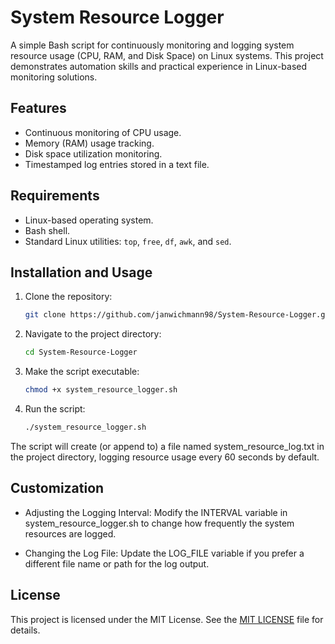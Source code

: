 # System Resource Logger

A simple Bash script for continuously monitoring and logging system resource usage (CPU, RAM, and Disk Space) on Linux systems. This project demonstrates automation skills and practical experience in Linux-based monitoring solutions.

## Features
- Continuous monitoring of CPU usage.
- Memory (RAM) usage tracking.
- Disk space utilization monitoring.
- Timestamped log entries stored in a text file.

## Requirements
- Linux-based operating system.
- Bash shell.
- Standard Linux utilities: `top`, `free`, `df`, `awk`, and `sed`.

## Installation and Usage

1. Clone the repository:
    ```bash
   git clone https://github.com/janwichmann98/System-Resource-Logger.git


2. Navigate to the project directory:
    ```bash
    cd System-Resource-Logger


3. Make the script executable:
    ```bash
    chmod +x system_resource_logger.sh

4. Run the script:
    ```bash
    ./system_resource_logger.sh

The script will create (or append to) a file named system_resource_log.txt in the project directory, logging resource usage every 60 seconds by default.

## Customization
- Adjusting the Logging Interval:
  Modify the INTERVAL variable in system_resource_logger.sh to change how frequently the system resources are logged.

- Changing the Log File:
  Update the LOG_FILE variable if you prefer a different file name or path for the log output.

## License
This project is licensed under the MIT License. See the [MIT LICENSE](LICENSE) file for details.

